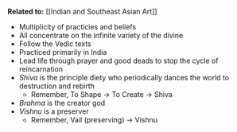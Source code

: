 **Related to:** [[Indian and Southeast Asian Art]]

- Multiplicity of practicies and beliefs
- All concentrate on the infinite variety of the divine
- Follow the Vedic texts
- Practiced primarily in India
- Lead life through prayer and good deads to stop the cycle of reincarnation
- *Shiva* is the principle diety who periodically dances the world to destruction and rebirth
	- Remember, To Shape -> To Create -> Shiva
- *Brahma* is the creator god
- *Vishnu* is a preserver
	- Remember, Vail (preserving) -> Vishnu